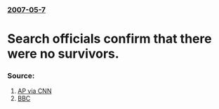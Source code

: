 ### [2007-05-7](/news/2007/05/7/index.md)

#  Search officials confirm that there were no survivors. 




### Source:

1. [AP via CNN](http://edition.cnn.com/2007/WORLD/africa/05/07/kenya.plane.ap/index.html)
2. [BBC](http://news.bbc.co.uk/2/hi/africa/6633529.stm)
